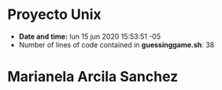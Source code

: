 # Proyecto Unix
- **Date and time:**
lun 15 jun 2020 15:53:51 -05
- Number of lines of code contained in **guessinggame.sh**:
38
# Marianela Arcila Sanchez
